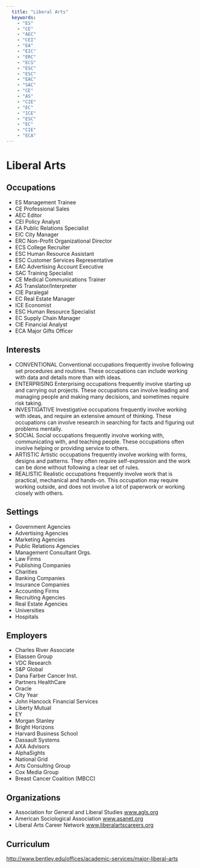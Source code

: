 ```yaml
---
  title: "Liberal Arts"
  keywords: 
    - "ES"
    - "CE"
    - "AEC"
    - "CEI"
    - "EA"
    - "EIC"
    - "ERC"
    - "ECS"
    - "ESC"
    - "ESC"
    - "EAC"
    - "SAC"
    - "CE"
    - "AS"
    - "CIE"
    - "EC"
    - "ICE"
    - "ESC"
    - "EC"
    - "CIE"
    - "ECA"
---
```

# Liberal Arts

## Occupations


 - ES
    Management Trainee
 - CE
    Professional Sales
 - AEC
    Editor
 - CEI
    Policy Analyst
 - EA
    Public Relations Specialist
 - EIC
    City Manager
 - ERC
    Non-Profit Organizational Director
 - ECS
    College Recruiter
 - ESC
    Human Resource Assistant
 - ESC
    Customer Services Representative
 - EAC
    Advertising Account Executive
 - SAC
    Training Specialist
 - CE
    Medical Communications Trainer
 - AS
    Translator/Interpreter
 - CIE
    Paralegal
 - EC
    Real Estate Manager
 - ICE
    Economist
 - ESC
    Human Resource Specialist
 - EC
    Supply Chain Manager
 - CIE
    Financial Analyst
 - ECA
    Major Gifts Officer

## Interests


 - CONVENTIONAL
    Conventional occupations frequently involve following set procedures and routines. These occupations can include working with data and details more than with ideas.
 - ENTERPRISING
    Enterprising occupations frequently involve starting up and carrying out projects. These occupations can involve leading and managing people and making many decisions, and sometimes require risk taking.
 - INVESTIGATIVE
    Investigative occupations frequently involve working with ideas, and require an extensive amount of thinking. These occupations can involve research in searching for facts and figuring out problems mentally.
 - SOCIAL
    Social occupations frequently involve working with, communicating with, and teaching people. These occupations often involve helping or providing service to others.
 - ARTISTIC
    Artistic occupations frequently involve working with forms, designs and patterns. They often require self-expression and the work can be done without following a clear set of rules.
 - REALISTIC
    Realistic occupations frequently involve work that is practical, mechanical and hands-on. This occupation may require working outside, and does not involve a lot of paperwork or working closely with others.

## Settings


 - Government Agencies
 - Advertising Agencies
 - Marketing Agencies
 - Public Relations Agencies
 - Management Consultant Orgs.
 - Law Firms
 - Publishing Companies
 - Charities
 - Banking Companies
 - Insurance Companies
 - Accounting Firms
 - Recruiting Agencies
 - Real Estate Agencies
 - Universities
 - Hospitals

## Employers


 - Charles River Associate
 - Eliassen Group
 - VDC Research
 - S&P Global
 - Dana Farber Cancer Inst.
 - Partners HealthCare
 - Oracle 
 - City Year
 - John Hancock Financial Services
 - Liberty Mutual
 - EY
 - Morgan Stanley
 - Bright Horizons
 - Harvard Business School
 - Dassault Systems
 - AXA Advisors
 - AlphaSights
 - National Grid
 - Arts Consulting Group
 - Cox Media Group
 - Breast Cancer Coalition (MBCC)

## Organizations


 - Association for General and Liberal Studies
    www.agls.org
 - American Sociological Association
    www.asanet.org
 - Liberal Arts Career Network
    www.liberalartscareers.org

## Curriculum


http://www.bentley.edu/offices/academic-services/major-liberal-arts
